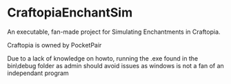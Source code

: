 # CraftopiaEnchantSim
An executable, fan-made project for Simulating Enchantments in Craftopia.

Craftopia is owned by PocketPair


Due to a lack of knowledge on howto, running the .exe found in the bin\debug folder as admin should avoid issues
as windows is not a fan of an independant program
